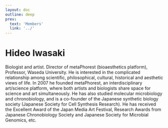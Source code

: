 ```yaml
---
layout: doc
outline: deep
prev:
  text: 'Members'
  link: '../'
---
```


# Hideo Iwasaki

Biologist and artist. Director of metaPhorest (bioaesthetics platform), Professor, Waseda University. He is interested in the complicated relationship among scientific, philosophical, cultural, historical and aesthetic views of life. In 2007 he founded metaPhorest, an interdisciplinary art/science platform, where both artists and biologists share space for science and art simultaneously. He has also studied molecular microbiology and chronobiology, and is a co-founder of the Japanese synthetic biology society (Japanese Society for Cell Synthesis Research). He has received the Excellent Award of the Japan Media Art Festival, Research Awards from Japanese Chronobiology Society and Japanese Society for Microbial Genomics, etc.